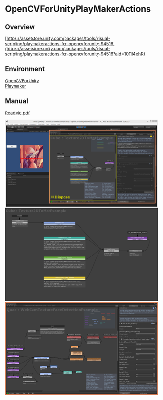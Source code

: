 OpenCVForUnityPlayMakerActions
====================

Overview
-----
[https://assetstore.unity.com/packages/tools/visual-scripting/playmakeractions-for-opencvforunity-94516](https://assetstore.unity.com/packages/tools/visual-scripting/playmakeractions-for-opencvforunity-94516?aid=1011l4ehR)

Environment
-----
[OpenCVForUnity](https://assetstore.unity.com/packages/tools/integration/opencv-for-unity-21088?aid=1011l4ehR)  
[Playmaker](https://assetstore.unity.com/packages/tools/visual-scripting/playmaker-368?aid=1011l4ehR)

Manual
-----
[ReadMe.pdf](/Assets/OpenCVForUnityPlayMakerActions/ReadMe.pdf)

![Texture2DToMatExample.png](Texture2DToMatExample.png)
![Texture2DToMatExampleActions.png](Texture2DToMatExampleActions.png)
![WebCamTextureFaceDetectionExampleActions.png](WebCamTextureFaceDetectionExampleActions.png)
